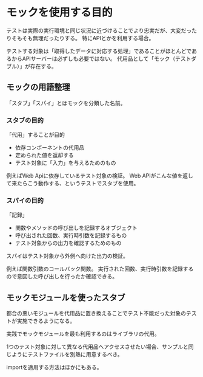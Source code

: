 # モックを使用する目的

テストは実際の実行環境と同じ状況に近づけることでより忠実だが、大変だったりそもそも無理だったりする。
特にAPIとかを利用する場合。

テストする対象は「取得したデータに対応する処理」であることがほとんどであるからAPIサーバーは必ずしも必要ではない。
代用品として「モック（テストダブル）」が存在する。

## モックの用語整理

「スタブ」「スパイ」とはモックを分類した名前。
### スタブの目的
「代用」することが目的

- 依存コンポーネントの代用品
- 定められた値を返却する
- テスト対象に「入力」を与えるためのもの

例えばWeb Apiに依存しているテスト対象の検証。
Web APIがこんな値を返して来たらこう動作する、というテストでスタブを使用。

### スパイの目的
「記録」

- 関数やメソッドの呼び出しを記録するオブジェクト
- 呼び出された回数、実行時引数を記録するもの
- テスト対象からの出力を確認するためのもの

スパイはテスト対象から外側へ向けた出力の検証。

例えば関数引数のコールバック関数。
実行された回数、実行時引数を記録するので意図した呼び出しを行ったか確認できる。

## モックモジュールを使ったスタブ
都合の悪いモジュールを代用品に置き換えることでテスト不能だった対象のテストが実施できるようになる。

実践でモックモジュールを最も利用するのはライブラリの代用。

1つのテスト対象に対して異なる代用品へアクセスさせたい場合、サンプルと同じようにテストファイルを別熱に用意するべき。

importを適用する方法はほかにもある。